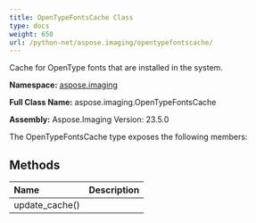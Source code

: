 ```yaml
---
title: OpenTypeFontsCache Class
type: docs
weight: 650
url: /python-net/aspose.imaging/opentypefontscache/
---
```


Cache for OpenType fonts that are installed in the system.

**Namespace:** [aspose.imaging](/imaging/python-net/aspose.imaging/)

**Full Class Name:** aspose.imaging.OpenTypeFontsCache

**Assembly:**  Aspose.Imaging Version: 23.5.0

The OpenTypeFontsCache type exposes the following members:
## **Methods**
|**Name**|**Description**|
| :- | :- |
|update_cache()|  |
